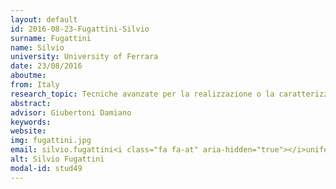```yaml
---
layout: default 
id: 2016-08-23-Fugattini-Silvio
surname: Fugattini
name: Silvio
university: University of Ferrara
date: 23/08/2016
aboutme: 
from: Italy
research_topic: Tecniche avanzate per la realizzazione o la caratterizzazione di dispositivi a semiconduttore
abstract: 
advisor: Giubertoni Damiano
keywords: 
website: 
img: fugattini.jpg
email: silvio.fugattini<i class="fa fa-at" aria-hidden="true"></i>unife.it
alt: Silvio Fugattini
modal-id: stud49
---
```

